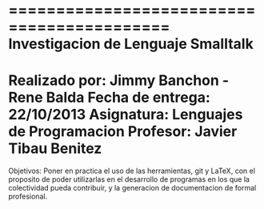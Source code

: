 ===========================================
	Investigacion de Lenguaje Smalltalk
===========================================
Realizado por: Jimmy Banchon - Rene Balda
Fecha de entrega: 22/10/2013
Asignatura: Lenguajes de Programacion
Profesor: Javier Tibau Benitez
===========================================
Objetivos: Poner en practica el uso de las herramientas, git y LaTeX,
con el proposito de poder utilizarlas en el desarrollo de programas 
en los que la colectividad pueda contribuir, y la generacion de 
documentacion de formal profesional.



